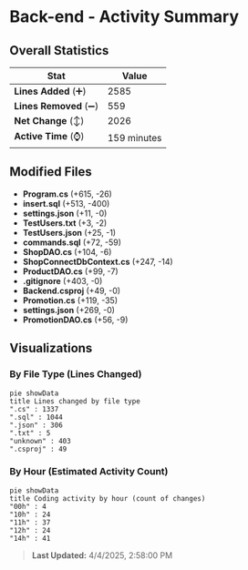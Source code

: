 # Back-end - Activity Summary 

## Overall Statistics

| Stat                   | Value                                                             |
| ---------------------- | ----------------------------------------------------------------- |
| **Lines Added** (➕)   | 2585                                          |
| **Lines Removed** (➖) | 559                                        |
| **Net Change** (↕)    | 2026                |
| **Active Time** (⌚)   | 159 minutes |


## Modified Files
- **Program.cs** (+615, -26)
- **insert.sql** (+513, -400)
- **settings.json** (+11, -0)
- **TestUsers.txt** (+3, -2)
- **TestUsers.json** (+25, -1)
- **commands.sql** (+72, -59)
- **ShopDAO.cs** (+104, -6)
- **ShopConnectDbContext.cs** (+247, -14)
- **ProductDAO.cs** (+99, -7)
- **.gitignore** (+403, -0)
- **Backend.csproj** (+49, -0)
- **Promotion.cs** (+119, -35)
- **settings.json** (+269, -0)
- **PromotionDAO.cs** (+56, -9)

## Visualizations

### By File Type (Lines Changed)

```mermaid
pie showData
title Lines changed by file type
".cs" : 1337
".sql" : 1044
".json" : 306
".txt" : 5
"unknown" : 403
".csproj" : 49
```

### By Hour (Estimated Activity Count)

```mermaid
pie showData
title Coding activity by hour (count of changes)
"00h" : 4
"10h" : 24
"11h" : 37
"12h" : 24
"14h" : 41
```


> **Last Updated:** 4/4/2025, 2:58:00 PM